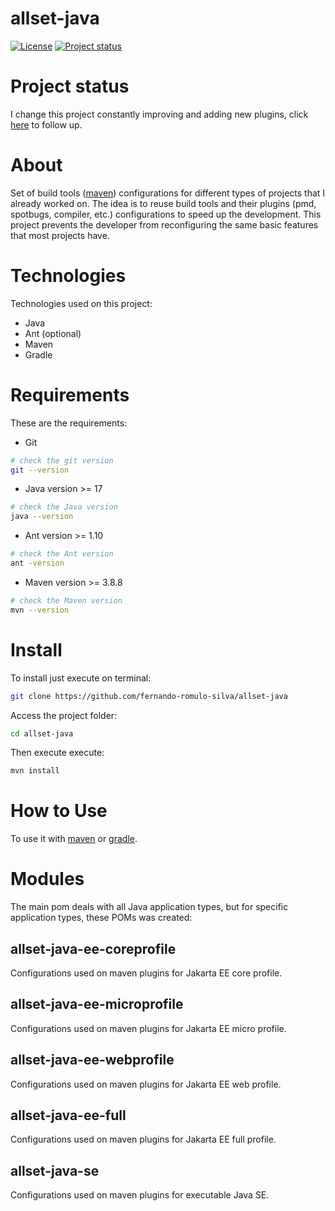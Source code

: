 # allset-java

[![License](https://img.shields.io/badge/License-Apache%202.0-blue.svg)](https://opensource.org/licenses/Apache-2.0)
[![Project status](https://img.shields.io/badge/Project%20status-Maintenance-orange.svg)](https://img.shields.io/badge/Project%20status-Maintenance-orange.svg)

# Project status

I change this project constantly improving and adding new plugins, click [here](docs/STATUS.md) to follow up.

# About

Set of build tools ([maven](https://github.com/apache/maven)) configurations for different types of projects that I already worked on.
The idea is to reuse build tools and their plugins (pmd, spotbugs, compiler, etc.) configurations to speed up the development.
This project prevents the developer from reconfiguring the same basic features that most projects have.

# Technologies

Technologies used on this project:

- Java
- Ant (optional)
- Maven
- Gradle

# Requirements

These are the requirements:

- Git

```bash
# check the git version
git --version
```

- Java version >= 17 

```bash
# check the Java version
java --version
```

- Ant version >= 1.10

```bash
# check the Ant version
ant -version
```
- Maven version >= 3.8.8

```bash
# check the Maven version
mvn --version
```

# Install

To install just execute on terminal:
 
```bash
git clone https://github.com/fernando-romulo-silva/allset-java
```

Access the project folder:

```bash
cd allset-java
```

Then execute execute:

```bash
mvn install
```

# How to Use

To use it with [maven](docs/INSTALL-MAVEN.md) or [gradle](docs/INSTALL-GRADLE.md).

# Modules

The main pom deals with all Java application types, but for specific application types, these POMs was created:

## allset-java-ee-coreprofile

Configurations used on maven plugins for Jakarta EE core profile.

## allset-java-ee-microprofile

Configurations used on maven plugins for Jakarta EE micro profile.

## allset-java-ee-webprofile

Configurations used on maven plugins for Jakarta EE web profile.

## allset-java-ee-full

Configurations used on maven plugins for Jakarta EE full profile.

## allset-java-se

Configurations used on maven plugins for executable Java SE.


